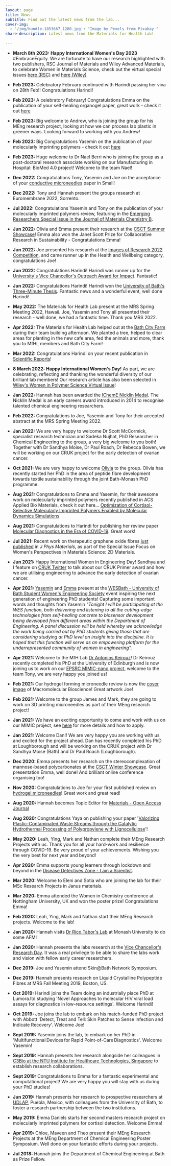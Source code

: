 ```yaml
---
layout: page
title: News
subtitle: Find out the latest news from the lab...
cover-img:
  - '/img/bundle-1853667_1280.jpg': "Image by Pexels from Pixabay "
share-description: Latest news from the Materials for Health Lab!
  
---
```


* **March 8th 2023:** **Happy International Women's Day 2023** #EmbraceEquity. We are fortunate to have our research highlighted with two publishers, RSC Journal of Materials and Wiley Advanced Materials, to celebrate Women in Materials Science, check out the virtual special issues [here (RSC)](https://pubs.rsc.org/en/journals/articlecollectionlanding?sercode=mh&themeid=9022818c-728d-474f-bbee-deb2ac8c26d7) and [here (Wiley)](https://onlinelibrary.wiley.com/doi/toc/10.1002/(ISSN)1521-4095.WomeninMaterialsScience) 

* **Feb 2023:** Celebratory February continued with Harindi passing her viva on 28th Feb!! Congratulations Harindi!

* **Feb 2023:** A celebratory February! Congratulations Emma on the publication of your self-healing organogel paper, great work - check it out [here](https://pubs.acs.org/doi/10.1021/acsaem.2c03937)

* **Feb 2023:** Big welcome to Andrew, who is joining the group for his MEng research project, looking at how we can process lab plastic in greener ways. Looking forward to working with you Andrew! 

* **Feb 2023:** Big Congratulations Yasemin on the publication of your molecularly imprinting polymers - check it out [here](https://pubs.acs.org/doi/10.1021/acsomega.2c08127) 

* **Feb 2023:** Huge welcome to Dr Nael Berri who is joining the group as a post-doctoral research associate working on our Manufacturing in Hospital: BioMed 4.0 project! Welcome to the team Nael! 

* **Dec 2022:** Congratulations Tony, Yasemin and Joe on the acceptance of your [conductive microneedles](https://onlinelibrary.wiley.com/doi/10.1002/smll.202206301) paper in Small! 

* **Dec 2022:** Tony and Hannah present the groups research at Euromembrane 2022, Sorrento.

* **Jul 2022:** Congratulations Yasemin and Tony on the publication of your molecularly imprinted polymers review, featuring in the [Emerging Researchers Special Issue in the Journal of Materials Chemistry B](https://pubs.rsc.org/en/content/articlelanding/2022/tb/d2tb00703g). 

* **Jun 2022:** Olivia and Emma present their research at the [CSCT Summer Showcase](https://www.csct.ac.uk/csct-summer-showcase-2022/)! Emma also won the Janet Scott Prize for Collaborative Research in Sustainability - Congratulations Emma! 

* **Jun 2022:** Joe presented his research at the [Images of Research 2022 Competition](https://blogs.bath.ac.uk/publicengagement/2022/06/23/announcing-the-winners-of-the-images-of-research-2022-competition/), and came runner up in the Health and Wellbeing category, congratulations Joe! 

* **Jun 2022:** Congratulations Harindi! Harindi was runner up for the [University's Vice Chancellor's Outreach Award for Impact](https://blogs.bath.ac.uk/undergraduate-admissions-and-outreach/2022/06/24/vice-chancellors-outreach-awards-2022/). Fantastic! 

* **Jun 2022:** Congratulations Harindi! Harindi won the [University of Bath's Three-Minute Thesis](https://www.bath.ac.uk/campaigns/explain-your-phd-in-just-three-minutes/). Fantastic news and a wonderful event, well done Harindi!

* **May 2022:** The Materials for Health Lab present at the MRS Spring Meeting 2022, Hawaii. Joe, Yasemin and Tony all presented their research - well done, we had a fantastic time. Thank you MRS 2022. 

* **Apr 2022:** The Materials for Health Lab helped out at the [Bath City Farm](http://bathcityfarm.org.uk/venue-hire/team-building-days/) during their team building afternoon. We planted a tree, helped to clear areas for planting in the new cafe area, fed the animals and more, thank you to MfHL members and Bath City Farm! 

* **Mar 2022:** Congratulations Harindi on your recent publication in [Scientific Reports](https://www.nature.com/articles/s41598-022-09254-1)!
 
* **8 March 2022:** **Happy International Women's Day!** As part, we are celebrating, reflecting and thanking the wonderful diversity of our brilliant lab members! Our research article has also been selected in [Wiley's Women in Polymer Science Virtual Issue](https://onlinelibrary.wiley.com/doi/toc/10.1002/(ISSN)2642-4169.women-in-polymer-science)!
 
* **Jan 2022:** Hannah has been awarded the [IChemE Nicklin Medal](https://www.icheme.org/about-us/press-releases/chemical-engineering-excellence-recognised-through-icheme-medals-1/). The Nicklin Medal is an early careers award introduced in 2014 to recognise talented chemical engineering researchers. 

* **Feb 2022:** Congratulations to Joe, Yasemin and Tony for their accepted abstract at the MRS Spring Meeting 2022. 

* **Jan 2022:** We are very happy to welcome Dr Scott McCormick, specialist research technician and Sadeka Nujhat, PhD Researcher in Chemical Engineering to the group, a very big welcome to you both! Together with Dr Sandhya Moise, Dr Paul Roach, Dr Rebecca Bowen, we will be working on our CRUK project for the early detection of ovarian cancer. 

* **Oct 2021:** We are very happy to welcome [Olivia](https://www.linkedin.com/in/olivia-faye-dickinson-34657b171) to the group. Olivia has recently started her PhD in the area of peptide fibre development towards textile sustainability through the joint Bath-Monash PhD programme. 

* **Aug 2021:** Congratulations to Emma and Yasemin, for their awesome work on molecularly imprinted polymers recently published in ACS Applied Bio Materials, check it out here... [Optimization of Cortisol-Selective Molecularly Imprinted Polymers Enabled by Molecular Dynamics Simulations](https://pubs.acs.org/doi/pdf/10.1021/acsabm.1c00774)

* **Aug 2021:** Congratulations to Harindi for publishing her review paper [Molecular Diagnostics in the Era of COVID-19](https://pubs.rsc.org/en/content/articlepdf/2021/AY/D1AY00947H). Great work!

* **Jul 2021:** Recent work on therapeutic graphene oxide fibres [just published](https://iopscience.iop.org/article/10.1088/2515-7639/ac114c) in *J Phys Materials*, as part of the Special Issue Focus on Women's Perspectives in Materials Science: 2D Materials.

* **Jun 2021:** Happy International Women in Engineering Day! Sandhya and I feature on [CRUK Twitter](https://twitter.com/CRUKresearch/status/1407686912727556096) to talk about our CRUK Primer award and how we are utilising engineering to advance the early detection of ovarian cancer.

* **Apr 2021:** [Yasemin](https://www.linkedin.com/in/yasemin-mustafa-b12106150/?originalSubdomain=uk) and [Emma](https://www.csct.ac.uk/people/emma-daniels/) present at the [WESBath - University of Bath Student Women's Engineering Society](https://www.facebook.com/pg/wesbath/photos/?ref=page_internal) event inspiring the next generation of engineering PhD students! Capturing some important words and thoughts from Yasemin *"Tonight I will be participating at the WES function, both delivering and listening to all the cutting-edge technologies from self-healing concrete to biosensor development being developed from different areas within the Department of Engineering. A panel discussion will be held whereby we acknowledge the work being carried out by PhD students giving those that are considering studying at PhD level an insight into the discipline. It is hoped that this function will serve as an empowering platform for the underrepresented community of women in engineering".*

* **Apr 2021:** Welcome to the MfH Lab [Dr Antonios Keirouz](https://www.linkedin.com/in/tonykeirouz/)! Dr Keirouz recently completed his PhD at the University of Edinburgh and is now joining us to work on our [EPSRC MIMIC-nano project](https://gow.epsrc.ukri.org/NGBOViewGrant.aspx?GrantRef=EP/V010859/1), welcome to the team Tony, we are very happy you joined us! 

* **Feb 2021:** Our hydrogel forming microneedle review is now the [cover image](https://onlinelibrary.wiley.com/journal/16165195) of Macromolecular Bioscience! Great artwork Joe!

* **Feb 2021:** Welcome to the group James and Mark, they are going to work on 3D printing microneedles as part of their MEng research project!
  
* **Jan 2021:** We have an exciting opportunity to come and work with us on our MIMIC project, see [here](https://www.bath.ac.uk/jobs/Vacancy.aspx?ref=CF8036) for more details and how to apply.

* **Jan 2021:** Welcome Dan!! We are very happy you are working with us and excited for the project ahead. Dan has recently completed his PhD at Loughborough and will be working on the CRUK project with Dr Sandhya Moise (Bath) and Dr Paul Roach (Loughborough).

* **Dec 2020:** Emma presents her research on the stereocomplexation of mannose-based polycarbonates at the [CSCT Winter Showcase](https://www.csct.ac.uk/csct-winter-showcase-2020/). Great presentation Emma, well done! And brilliant online conference organising too!

* **Nov 2020:** Congratulations to Joe for your first published review on [hydrogel microneedles](https://onlinelibrary.wiley.com/doi/10.1002/mabi.202000307)! Great work and great read!

* **Aug 2020:** Hannah becomes Topic Editor for [Materials - Open Access Journal](https://www.mdpi.com/journal/materials/topic_editors)

* **Aug 2020:** Congratulations Yaya on publishing your paper '[Valorizing Plastic-Contaminated Waste Streams through the Catalytic Hydrothermal Processing of Polypropylene with Lignocellulose](https://pubs.acs.org/doi/10.1021/acsomega.0c02854)'!

* **May 2020:** Leah, Ying, Mark and Nathan complete their MEng Research Projects with us. Thank you for all your hard-work and resilience through COVID-19. Be very proud of your achievements. Wishing you the very best for next year and beyond!

* **Apr 2020:** Emma supports young learners through lockdown and beyond in the [Disease Detectives Zone - I am a Scientist](https://diseasedetect20.imascientist.org.uk/profile/emmadaniels/). 

* **Mar 2020:** Welcome to Eleni and Sotia who are joining the lab for their MSc Research Projects in Janus materials.

* **Mar 2020:** Emma attended the Women in Chemistry conference at Nottingham University, UK and won the poster prize! Congratulations Emma!​

* **Feb 2020:** Leah, Ying, Mark and Nathan start their MEng Research projects. Welcome to the lab! 

* **Jan 2020:** Hannah visits [Dr Rico Tabor's Lab](https://sites.google.com/view/smaclab) at Monash University to do some AFM!

* **Jan 2020:** Hannah presents the labs research at the [Vice Chancellor's Research Day](https://www.bath.ac.uk/announcements/vice-chancellors-research-day-2020/). It was a real privilege to be able to share the labs work and vision with fellow early career researchers. 

* **Dec 2019:** Joe and Yasemin attend Skin@Bath Network Symposium.

* **Dec 2019:** Hannah presents research on Liquid Crystalline Polypeptide Fibres at MRS Fall Meeting 2019, Boston, US.

* **Oct 2019:** Harindi joins the Team doing an industrially place PhD at Lumora.ltd studying 'Novel Approaches to molecular HIV viral load assays for diagnostics in low-resource settings'. Welcome Harindi!

* **Oct 2019:** Joe joins the lab to embark on his match-funded PhD project with Abbott 'Detect, Treat and Tell: Skin Patches to Sense Infection and Indicate Recovery'. Welcome Joe!

* **Sept 2019:** Yasemin joins the lab, to embark on her PhD in 'Multifunctional Devices for Rapid Point-of-Care Diagnostics'. Welcome Yasemin!

* **Sept 2019:** Hannah presents her research alongside her colleagues in [C3Bio at the NTU Institute for Healthcare Technologies, Singapore](https://www.bath.ac.uk/announcements/establishing-links-between-c3bio-and-healthtech-ntu/) to establish research collaborations. 

* **Sept 2019:** Congratulations to Emma for a fantastic experimental and computational project! We are very happy you will stay with us during your PhD studies!

* **Jun 2019:** Hannah presents her research to prospective researchers at [UDLAP](https://www.udlap.mx/studyabroad/index.html), Puebla, Mexico, with colleagues from the University of Bath, to foster a research partnership between the two institutions. 

* **May 2019:** Emma Daniels starts her second masters research project on molecularly imprinted polymers for cortisol detection. Welcome Emma!

* **Apr 2019:** Chloe, Maveen and Theo present their MEng Research Projects at the MEng Department of Chemical Engineering Poster Symposium. Well done on your fantastic efforts during your projects.

* **Jul 2018:** Hannah joins the Department of Chemical Engineering at Bath as Prize Fellow.
